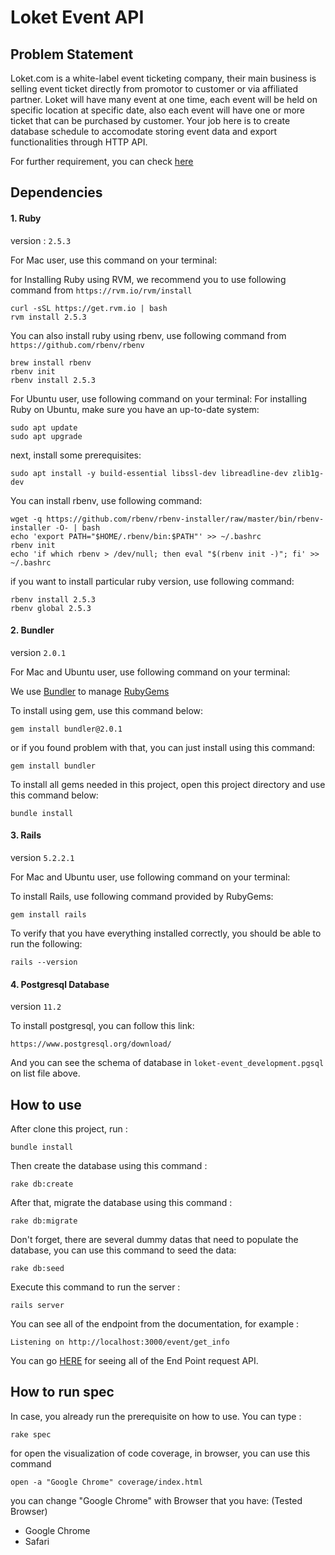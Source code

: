 # Loket Event API

## Problem Statement
Loket.com is a white-label event ticketing company, their main business is selling event ticket directly from promotor to customer or via affiliated partner. Loket will have many event at one time, each event will be held on specific location at specific date, also each event will have one or more ticket that can be purchased by customer. Your job here is to create database schedule to accomodate storing event data and export functionalities through HTTP API.

For further requirement, you can check [here](docs/REQUIREMENT.md)

## Dependencies

#### 1. Ruby

version : `2.5.3`

For Mac user, use this command on your terminal:

for Installing Ruby using RVM, we recommend you to use following command from `https://rvm.io/rvm/install`
```
curl -sSL https://get.rvm.io | bash
rvm install 2.5.3
```

You can also install ruby using rbenv, use following command from `https://github.com/rbenv/rbenv`
```
brew install rbenv
rbenv init
rbenv install 2.5.3
```

For Ubuntu user, use following command on your terminal:
For installing Ruby on Ubuntu, make sure you have an up-to-date system:
```
sudo apt update
sudo apt upgrade
```

next, install some prerequisites:
```
sudo apt install -y build-essential libssl-dev libreadline-dev zlib1g-dev
```

You can install rbenv, use following command:
```
wget -q https://github.com/rbenv/rbenv-installer/raw/master/bin/rbenv-installer -O- | bash
echo 'export PATH="$HOME/.rbenv/bin:$PATH"' >> ~/.bashrc
rbenv init
echo 'if which rbenv > /dev/null; then eval "$(rbenv init -)"; fi' >> ~/.bashrc
```

if you want to install particular ruby version, use following command:
```
rbenv install 2.5.3
rbenv global 2.5.3
```

#### 2. Bundler

version `2.0.1`

For Mac and Ubuntu user, use following command on your terminal:

We use [Bundler](https://bundler.io/) to manage [RubyGems](https://guides.rubygems.org/)

To install using gem, use this command below:
```
gem install bundler@2.0.1
```

or if you found problem with that, you can just install using this command:
```
gem install bundler
```

To install all gems needed in  this project, open this project directory and use this command below:
```
bundle install
``` 

#### 3. Rails

version `5.2.2.1`

For Mac and Ubuntu user, use following command on your terminal:

To install Rails, use following command provided by RubyGems:
```
gem install rails
```

To verify that you have everything installed correctly, you should be able to run the following:
```
rails --version
```

#### 4. Postgresql Database

version `11.2`

To install postgresql, you can follow this link:
```
https://www.postgresql.org/download/
```

And you can see the schema of database in `loket-event_development.pgsql` on list file above.

## How to use

After clone this project, run : 
```
bundle install
```

Then create the database using this command :
```
rake db:create
```

After that, migrate the database using this command :
```
rake db:migrate
```

Don't forget, there are several dummy datas that need to populate the database, you can use this command to seed the data:
```
rake db:seed
```

Execute this command to run the server :
```
rails server
```
You can see all of the endpoint from the documentation, for example : 
```
Listening on http://localhost:3000/event/get_info
```
You can go [HERE](docs/ENDPOINT.md) for seeing all of the End Point request API.

## How to run spec

In case, you already run the prerequisite on how to use. You can type :
```
rake spec
```

for open the visualization of code coverage, in browser, you can use this command
```
open -a "Google Chrome" coverage/index.html
```

you can change "Google Chrome" with Browser that you have: (Tested Browser)
- Google Chrome
- Safari


